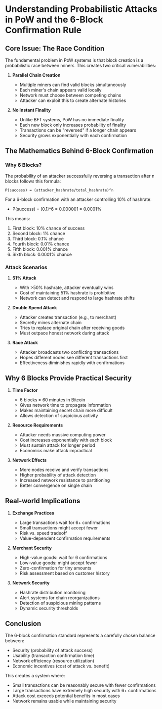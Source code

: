 # Understanding Probabilistic Attacks in PoW and the 6-Block Confirmation Rule

## Core Issue: The Race Condition

The fundamental problem in PoW systems is that block creation is a probabilistic race between miners. This creates two critical vulnerabilities:

1. **Parallel Chain Creation**
   - Multiple miners can find valid blocks simultaneously
   - Each miner's chain appears valid locally
   - Network must choose between competing chains
   - Attacker can exploit this to create alternate histories

2. **No Instant Finality**
   - Unlike BFT systems, PoW has no immediate finality
   - Each new block only increases probability of finality
   - Transactions can be "reversed" if a longer chain appears
   - Security grows exponentially with each confirmation

## The Mathematics Behind 6-Block Confirmation

### Why 6 Blocks?

The probability of an attacker successfully reversing a transaction after n blocks follows this formula:

```
P(success) = (attacker_hashrate/total_hashrate)^n
```

For a 6-block confirmation with an attacker controlling 10% of hashrate:
- P(success) = (0.1)^6 = 0.000001 = 0.0001%

This means:
1. First block: 10% chance of success
2. Second block: 1% chance
3. Third block: 0.1% chance
4. Fourth block: 0.01% chance
5. Fifth block: 0.001% chance
6. Sixth block: 0.0001% chance

### Attack Scenarios

1. **51% Attack**
   - With >50% hashrate, attacker eventually wins
   - Cost of maintaining 51% hashrate is prohibitive
   - Network can detect and respond to large hashrate shifts

2. **Double Spend Attack**
   - Attacker creates transaction (e.g., to merchant)
   - Secretly mines alternate chain
   - Tries to replace original chain after receiving goods
   - Must outpace honest network during attack

3. **Race Attack**
   - Attacker broadcasts two conflicting transactions
   - Hopes different nodes see different transactions first
   - Effectiveness diminishes rapidly with confirmations

## Why 6 Blocks Provide Practical Security

1. **Time Factor**
   - 6 blocks ≈ 60 minutes in Bitcoin
   - Gives network time to propagate information
   - Makes maintaining secret chain more difficult
   - Allows detection of suspicious activity

2. **Resource Requirements**
   - Attacker needs massive computing power
   - Cost increases exponentially with each block
   - Must sustain attack for longer period
   - Economics make attack impractical

3. **Network Effects**
   - More nodes receive and verify transactions
   - Higher probability of attack detection
   - Increased network resistance to partitioning
   - Better convergence on single chain

## Real-world Implications

1. **Exchange Practices**
   - Large transactions wait for 6+ confirmations
   - Small transactions might accept fewer
   - Risk vs. speed tradeoff
   - Value-dependent confirmation requirements

2. **Merchant Security**
   - High-value goods: wait for 6 confirmations
   - Low-value goods: might accept fewer
   - Zero-confirmation for tiny amounts
   - Risk assessment based on customer history

3. **Network Security**
   - Hashrate distribution monitoring
   - Alert systems for chain reorganizations
   - Detection of suspicious mining patterns
   - Dynamic security thresholds

## Conclusion

The 6-block confirmation standard represents a carefully chosen balance between:
- Security (probability of attack success)
- Usability (transaction confirmation time)
- Network efficiency (resource utilization)
- Economic incentives (cost of attack vs. benefit)

This creates a system where:
- Small transactions can be reasonably secure with fewer confirmations
- Large transactions have extremely high security with 6+ confirmations
- Attack cost exceeds potential benefits in most cases
- Network remains usable while maintaining security 